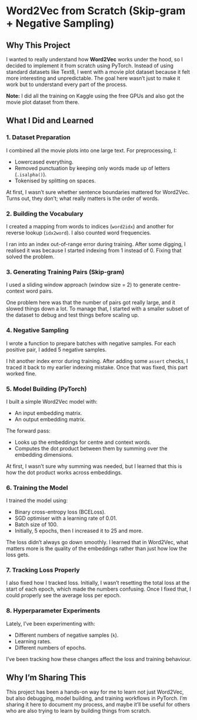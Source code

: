 # Word2Vec from Scratch (Skip-gram + Negative Sampling)

## Why This Project

I wanted to really understand how **Word2Vec** works under the hood, so I decided to implement it from scratch using PyTorch. Instead of using standard datasets like Text8, I went with a movie plot dataset because it felt more interesting and unpredictable. The goal here wasn’t just to make it work but to understand every part of the process.

**Note:** I did all the training on Kaggle using the free GPUs and also got the movie plot dataset from there.


## What I Did and Learned

### 1. Dataset Preparation

I combined all the movie plots into one large text. For preprocessing, I:

* Lowercased everything.
* Removed punctuation by keeping only words made up of letters (`.isalpha()`).
* Tokenised by splitting on spaces.

At first, I wasn’t sure whether sentence boundaries mattered for Word2Vec. Turns out, they don’t; what really matters is the order of words.


### 2. Building the Vocabulary

I created a mapping from words to indices (`word2idx`) and another for reverse lookup (`idx2word`). I also counted word frequencies.

I ran into an index out-of-range error during training. After some digging, I realised it was because I started indexing from 1 instead of 0. Fixing that solved the problem.


### 3. Generating Training Pairs (Skip-gram)

I used a sliding window approach (window size = 2) to generate centre-context word pairs.

One problem here was that the number of pairs got really large, and it slowed things down a lot. To manage that, I started with a smaller subset of the dataset to debug and test things before scaling up.


### 4. Negative Sampling

I wrote a function to prepare batches with negative samples. For each positive pair, I added 5 negative samples.

I hit another index error during training. After adding some `assert` checks, I traced it back to my earlier indexing mistake. Once that was fixed, this part worked fine.


### 5. Model Building (PyTorch)

I built a simple Word2Vec model with:

* An input embedding matrix.
* An output embedding matrix.

The forward pass:

* Looks up the embeddings for centre and context words.
* Computes the dot product between them by summing over the embedding dimensions.

At first, I wasn’t sure why summing was needed, but I learned that this is how the dot product works across embeddings.


### 6. Training the Model

I trained the model using:

* Binary cross-entropy loss (BCELoss).
* SGD optimiser with a learning rate of 0.01.
* Batch size of 100.
* Initially, 5 epochs, then I increased it to 25 and more.

The loss didn’t always go down smoothly. I learned that in Word2Vec, what matters more is the quality of the embeddings rather than just how low the loss gets.


### 7. Tracking Loss Properly

I also fixed how I tracked loss. Initially, I wasn’t resetting the total loss at the start of each epoch, which made the numbers confusing. Once I fixed that, I could properly see the average loss per epoch.


### 8. Hyperparameter Experiments

Lately, I’ve been experimenting with:

* Different numbers of negative samples (`k`).
* Learning rates.
* Different numbers of epochs.

I’ve been tracking how these changes affect the loss and training behaviour.


## Why I’m Sharing This

This project has been a hands-on way for me to learn not just Word2Vec, but also debugging, model building, and training workflows in PyTorch. I’m sharing it here to document my process, and maybe it’ll be useful for others who are also trying to learn by building things from scratch.


